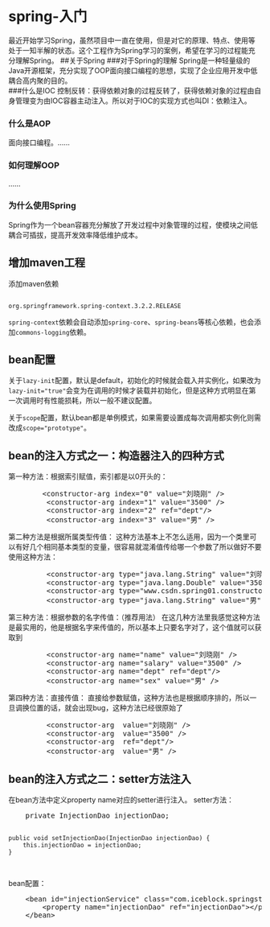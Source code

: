# spring-入门
最近开始学习Spring，虽然项目中一直在使用，但是对它的原理、特点、使用等处于一知半解的状态。这个工程作为Spring学习的案例，希望在学习的过程能充分理解Spring。
##关于Spring
###对于Spring的理解
Spring是一种轻量级的Java开源框架，充分实现了OOP面向接口编程的思想，实现了企业应用开发中低耦合高内聚的目的。<br>
###什么是IOC
控制反转：获得依赖对象的过程反转了，获得依赖对象的过程由自身管理变为由IOC容器主动注入。所以对于IOC的实现方式也叫DI：依赖注入。<br>
<h3>什么是AOP</h3>
<p>面向接口编程。……</p>
<h3>如何理解OOP</h3>
<p>……</p>
<h3>为什么使用Spring</h3>
<p>Spring作为一个bean容器充分解放了开发过程中对象管理的过程，使模块之间低耦合可插拔，提高开发效率降低维护成本。</p>

<h2>增加maven工程</h2>
<p>添加maven依赖</p>
<code>
org.springframework.spring-context.3.2.2.RELEASE
</code>
<p><code>spring-context</code>依赖会自动添加<code>spring-core</code>、<code>spring-beans</code>等核心依赖，也会添加<code>commons-logging</code>依赖。</p>

<h2>bean配置</h2>
<p>关于<code>lazy-init</code>配置，默认是default，初始化的时候就会载入并实例化，如果改为<code>lazy-init="true"</code>会变为在调用的时候才装载并初始化，但是这种方式明显在第一次调用时有性能损耗，所以一般不建议配置。</p>
<p>关于<code>scope</code>配置，默认bean都是单例模式，如果需要设置成每次调用都实例化则需改成<code>scope="prototype"</code>。</p>

<h2>bean的注入方式之一：构造器注入的四种方式</h2>
第一种方法：根据索引赋值，索引都是以0开头的：
<pre>        &lt;constructor-arg index="0" value="刘晓刚" /&gt;
         &lt;constructor-arg index="1" value="3500" /&gt;
         &lt;constructor-arg index="2" ref="dept"/&gt;
         &lt;constructor-arg index="3" value="男" /&gt;</pre> 
第二种方法是根据所属类型传值：
这种方法基本上不怎么适用，因为一个类里可以有好几个相同基本类型的变量，很容易就混淆值传给哪一个参数了所以做好不要使用这种方法：
<pre>         &lt;constructor-arg type="java.lang.String" value="刘晓刚" 
         &lt;constructor-arg type="java.lang.Double" value="3500" /&gt;
         &lt;constructor-arg type="www.csdn.spring01.constructor.Dept" ref="dept"/&gt;
         &lt;constructor-arg type="java.lang.String" value="男" /&gt; </pre> 
第三种方法：根据参数的名字传值：（推荐用法）
在这几种方法里我感觉这种方法是最实用的，他是根据名字来传值的，所以基本上只要名字对了，这个值就可以获取到  
<pre>         &lt;constructor-arg name="name" value="刘晓刚" /&gt;
         &lt;constructor-arg name="salary" value="3500" /&gt;
         &lt;constructor-arg name="dept" ref="dept"/&gt;
         &lt;constructor-arg name="sex" value="男" /&gt;</pre> 
第四种方法：直接传值：
直接给参数赋值，这种方法也是根据顺序排的，所以一旦调换位置的话，就会出现bug，这种方法已经很原始了
<pre>         &lt;constructor-arg  value="刘晓刚" /&gt;
         &lt;constructor-arg  value="3500" /&gt;
         &lt;constructor-arg  ref="dept"/&gt;
         &lt;constructor-arg  value="男" /&gt;</pre> 

<h2>bean的注入方式之二：setter方法注入</h2>
在bean方法中定义property name对应的setter进行注入。
setter方法：
<pre>
	private InjectionDao injectionDao;
	
	public void setInjectionDao(InjectionDao injectionDao) {
		this.injectionDao = injectionDao;
	}
</pre>
bean配置：
<pre>
	&lt;bean id="injectionService" class="com.iceblock.springstudy.injection.InjectionServiceImpl"&gt;
		&lt;property name="injectionDao" ref="injectionDao"&gt;&lt;/property&gt;
	&lt;/bean&gt;
</pre>
